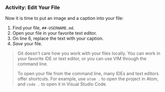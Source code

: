 ### Activity: Edit Your File

Now it is time to put an image and a caption into your file:

1. Find your file, `##-USERNAME.md`.
1. Open your file in your favorite text editor.
1. On line 6, replace the text with your caption.
1. *Save* your file.

> Git doesn't care how you work with your files locally. You can work in your favorite IDE or text editor, or you can use VIM through the command line.
>
> To open your file from the command line, many IDEs and text editors offer shortcuts. For example, use `atom .` to open the project in Atom, and `code .` to open it in Visual Studio Code.
